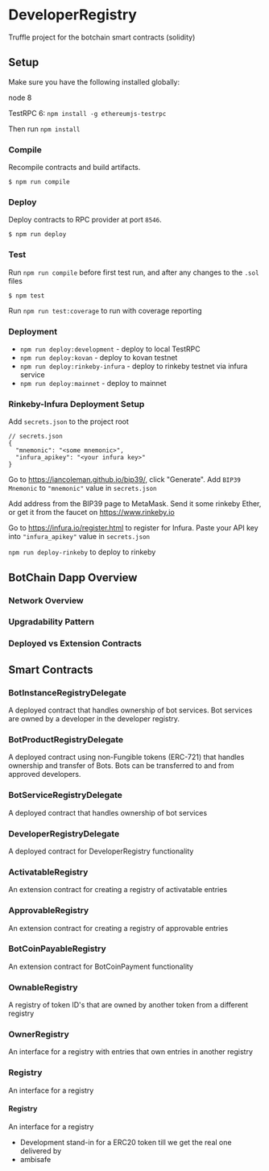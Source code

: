 # DeveloperRegistry

Truffle project for the botchain smart contracts (solidity)

## Setup

Make sure you have the following installed globally:

node 8

TestRPC 6: `npm install -g ethereumjs-testrpc`

Then run `npm install`

### Compile

Recompile contracts and build artifacts.

```
$ npm run compile
```

### Deploy

Deploy contracts to RPC provider at port `8546`.

```
$ npm run deploy
```

### Test

Run `npm run compile` before first test run, and after any changes to the `.sol` files

```
$ npm test
```

Run `npm run test:coverage` to run with coverage reporting

### Deployment

* `npm run deploy:development` - deploy to local TestRPC
* `npm run deploy:kovan` - deploy to kovan testnet
* `npm run deploy:rinkeby-infura` - deploy to rinkeby testnet via infura service
* `npm run deploy:mainnet` - deploy to mainnet

### Rinkeby-Infura Deployment Setup

Add `secrets.json` to the project root

```
// secrets.json
{
  "mnemonic": "<some mnemonic>",
  "infura_apikey": "<your infura key>"
}
```

Go to https://iancoleman.github.io/bip39/, click "Generate". Add `BIP39 Mnemonic` to `"mnemonic"` value in `secrets.json`

Add address from the BIP39 page to MetaMask. Send it some rinkeby Ether, or get it from the faucet on https://www.rinkeby.io

Go to https://infura.io/register.html to register for Infura. Paste your API key into `"infura_apikey"` value in `secrets.json`

`npm run deploy-rinkeby` to deploy to rinkeby


## BotChain Dapp Overview

### Network Overview

### Upgradability Pattern

### Deployed vs Extension Contracts


## Smart Contracts

### BotInstanceRegistryDelegate

A deployed contract that handles ownership of bot services. Bot services are owned by a developer in the developer registry.

### BotProductRegistryDelegate

A deployed contract using non-Fungible tokens (ERC-721) that handles ownership and transfer
of Bots. Bots can be transferred to and from approved developers.

### BotServiceRegistryDelegate

A deployed contract that handles ownership of bot services

### DeveloperRegistryDelegate

A deployed contract for DeveloperRegistry functionality

### ActivatableRegistry

An extension contract for creating a registry of activatable entries

### ApprovableRegistry

An extension contract for creating a registry of approvable entries

### BotCoinPayableRegistry

An extension contract for BotCoinPayment functionality

### OwnableRegistry

A registry of token ID's that are owned by another token from a different registry

### OwnerRegistry

An interface for a registry with entries that own entries in another registry

### Registry

An interface for a registry

#### Registry

An interface for a registry
* Development stand-in for a ERC20 token till we get the real one delivered by
* ambisafe
